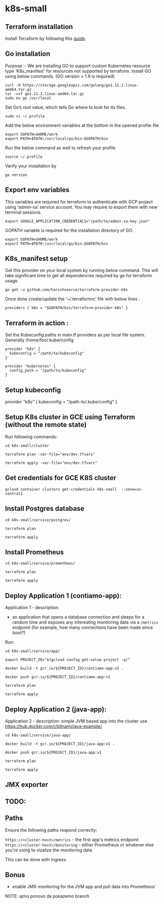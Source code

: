 # k8s-small

## Terraform installation

Install Terraform by following this [guide](https://www.terraform.io/downloads.html).

## Go installation

Purpose :- We are installing GO to support custom Kubernetes resource type ‘K8s_manifest’ for resources not supported by terraform.
Install GO using below commands. (GO version > 1.9 is required)
```
curl -O https://storage.googleapis.com/golang/go1.11.2.linux-amd64.tar.gz
tar -xvf go1.11.2.linux-amd64.tar.gz
sudo mv go /usr/local
```

Set Go’s root value, which tells Go where to look for its files.
```
sudo vi ~/.profile
```

Add the below environment variables at the bottom in the opened profile file
```
export GOPATH=$HOME/work
export PATH=$PATH:/usr/local/go/bin:$GOPATH/bin
```

Run the below command as well to refresh your profile
```
source ~/.profile
```
Verify your installation by
```
go version
```
## Export env variables

This variables are required for terraform to authenticate with GCP project using ‘admin-sa’ service account.
You may require to export them with new terminal sessions.

```
export GOOGLE_APPLICATION_CREDENTIALS="/path/to/admin-sa-key.json"
```
GOPATH variable is required for the installation directory of GO.
```
export GOPATH=$HOME/work
export PATH=$PATH:/usr/local/go/bin:$GOPATH/bin
```

## K8s_manifest setup

Get this provider on your local system by running below command.
This will take significant time to get all dependencies required by go for terraform usage.

```
go get -u github.com/harishsearce/terraform-provider-k8s
```
Once done create/update the ‘~/.terraformrc’ file with below lines :

```
providers { k8s = "$GOPATH/bin/terraform-provider-k8s" }
```

## Terraform in action :

Set the Kubeconfig paths in main.tf providers as per local file system.
Generally /home/foo/.kube/config

```
provider "k8s" {
  kubeconfig = "/path/to/kubeconfig"
}

provider "kubernetes" {
  config_path = "/path/to/kubeconfig"
}
```


## Setup kubeconfig
provider "k8s" {
  kubeconfig = "/path-to/.kube/config"
}

## Setup K8s cluster in GCE using Terraform (without the remote state)
Run following commands:

 `cd k8s-small/cluster`
 
 `terraform plan -var-file="env/dev.tfvars"`
 
 `terraform apply -var-file="env/dev.tfvars"`

## Get credentials for GCE K8S cluster
`gcloud container clusters get-credentials k8s-small  --zone=us-central1`

## Install Postgres database
 `cd k8s-small/service/postgres/`
 
 `terraform plan`
 
 `terraform apply`

## Install Prometheus
 `cd k8s-small/service/prometheus/`
 
 `terraform plan`
 
 `terraform apply`

## Deploy Application 1 (contiamo-app):

Application 1 - description:
- an application that opens a database connection and sleeps for a random time and exposes any interesting monitoring data via a `/metrics` endpoint (for example, how many connections have been made since boot?)

Run:

 `cd k8s-small/service/app/`

 `export PROJECT_ID="$(gcloud config get-value project -q)"`

 `docker build -t gcr.io/${PROJECT_ID}/contiamo-app:v2 .`
 
 `docker push gcr.io/${PROJECT_ID}/contiamo-app:v2`
 
 `terraform plan`
 
 `terraform apply`
 
## Deploy Application 2 (java-app):

Application 2 - description: simple JVM based app into the cluster use https://hub.docker.com/r/bitnami/java-example/

 `cd k8s-small/service/java-app/`
 
 `docker build -t gcr.io/${PROJECT_ID}/java-app:v1 .`
 
 `docker push gcr.io/${PROJECT_ID}/java-app:v1`
 
 `terraform plan`
 
 `terraform apply`
 
## JMX exporter
  
 
## TODO:

## Paths
Ensure the following paths respond correctly:

`https://<cluster-host>/metrics` - the first app's metrics endpoint
`https://<cluster-host>/monitoring` - either Prometheus or whatever else you're using to vizalize the monitoring data

This can be done with ingress. 

## Bonus
- enable JMX monitoring for the JVM app and pull data into Prometheus`

NOTE: ajmo ponovo da pokazemo branch